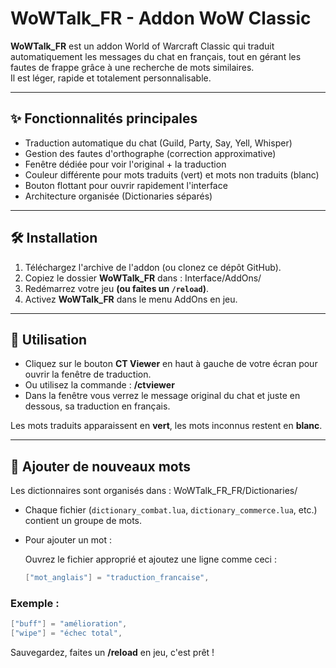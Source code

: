 # WoWTalk_FR - Addon WoW Classic

**WoWTalk_FR** est un addon World of Warcraft Classic qui traduit automatiquement les messages du chat en français, tout en gérant les fautes de frappe grâce à une recherche de mots similaires.  
Il est léger, rapide et totalement personnalisable.

---

## ✨ Fonctionnalités principales

- Traduction automatique du chat (Guild, Party, Say, Yell, Whisper)
- Gestion des fautes d'orthographe (correction approximative)
- Fenêtre dédiée pour voir l'original + la traduction
- Couleur différente pour mots traduits (vert) et mots non traduits (blanc)
- Bouton flottant pour ouvrir rapidement l'interface
- Architecture organisée (Dictionaries séparés)

---

## 🛠️ Installation

1. Téléchargez l'archive de l'addon (ou clonez ce dépôt GitHub).
2. Copiez le dossier **WoWTalk_FR** dans : Interface/AddOns/
3. Redémarrez votre jeu **(ou faites un `/reload`)**.
4. Activez **WoWTalk_FR** dans le menu AddOns en jeu.

---

## 🚀 Utilisation

- Cliquez sur le bouton **CT Viewer** en haut à gauche de votre écran pour ouvrir la fenêtre de traduction.
- Ou utilisez la commande : **/ctviewer**
- Dans la fenêtre vous verrez le message original du chat et juste en dessous, sa traduction en français.

Les mots traduits apparaissent en **vert**, les mots inconnus restent en **blanc**.

---

## 🧩 Ajouter de nouveaux mots

Les dictionnaires sont organisés dans : WoWTalk_FR_FR/Dictionaries/
- Chaque fichier (`dictionary_combat.lua`, `dictionary_commerce.lua`, etc.) contient un groupe de mots.
- Pour ajouter un mot :
  
  Ouvrez le fichier approprié et ajoutez une ligne comme ceci :
  
  ```lua
  ["mot_anglais"] = "traduction_francaise",
  ```

### Exemple :
  ```lua
 ["buff"] = "amélioration",
 ["wipe"] = "échec total",
  ```

Sauvegardez, faites un **/reload** en jeu, c'est prêt !
